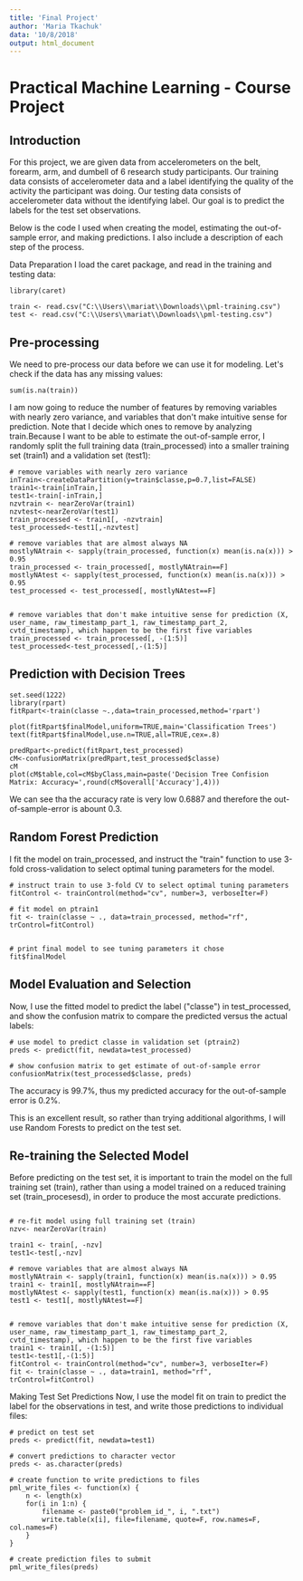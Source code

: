 ```yaml
---
title: 'Final Project'
author: 'Maria Tkachuk'
data: '10/8/2018'
output: html_document
---
```


# Practical Machine Learning - Course Project

## Introduction 
For this project, we are given data from accelerometers on the belt, forearm, arm, and dumbell of 6 research study participants. Our training data consists of accelerometer data and a label identifying the quality of the activity the participant was doing. Our testing data consists of accelerometer data without the identifying label. Our goal is to predict the labels for the test set observations.

Below is the code I used when creating the model, estimating the out-of-sample error, and making predictions. I also include a description of each step of the process.

Data Preparation
I load the caret package, and read in the training and testing data:

```{r}
library(caret)

train <- read.csv("C:\\Users\\mariat\\Downloads\\pml-training.csv")
test <- read.csv("C:\\Users\\mariat\\Downloads\\pml-testing.csv")
```

## Pre-processing
We need to pre-process our data before we can use it for modeling. Let's check if the data has any missing values:

```{r}
sum(is.na(train))
```


I am now going to reduce the number of features by removing variables with nearly zero variance, and variables that don't make intuitive sense for prediction. Note that I decide which ones to remove by analyzing train.Because I want to be able to estimate the out-of-sample error, I randomly split the full training data (train_processed) into a smaller training set (train1) and a validation set (test1):


```{r}
# remove variables with nearly zero variance
inTrain<-createDataPartition(y=train$classe,p=0.7,list=FALSE)
train1<-train[inTrain,]
test1<-train[-inTrain,]
nzvtrain <- nearZeroVar(train1)
nzvtest<-nearZeroVar(test1)
train_processed <- train1[, -nzvtrain]
test_processed<-test1[,-nzvtest]

# remove variables that are almost always NA
mostlyNAtrain <- sapply(train_processed, function(x) mean(is.na(x))) > 0.95
train_processed <- train_processed[, mostlyNAtrain==F]
mostlyNAtest <- sapply(test_processed, function(x) mean(is.na(x))) > 0.95
test_processed <- test_processed[, mostlyNAtest==F]


# remove variables that don't make intuitive sense for prediction (X, user_name, raw_timestamp_part_1, raw_timestamp_part_2, cvtd_timestamp), which happen to be the first five variables
train_processed <- train_processed[, -(1:5)]
test_processed<-test_processed[,-(1:5)]
```


## Prediction with Decision Trees
```{r}
set.seed(1222)
library(rpart)
fitRpart<-train(classe ~.,data=train_processed,method='rpart')

plot(fitRpart$finalModel,uniform=TRUE,main='Classification Trees')
text(fitRpart$finalModel,use.n=TRUE,all=TRUE,cex=.8)

predRpart<-predict(fitRpart,test_processed)
cM<-confusionMatrix(predRpart,test_processed$classe)
cM
plot(cM$table,col=cM$byClass,main=paste('Decision Tree Confision Matrix: Accuracy=',round(cM$overall['Accuracy'],4)))
```
We can see tha the accuracy rate is very low 0.6887 and therefore the out-of-sample-error is abount 0.3.


## Random Forest Prediction
I fit the model on train_processed, and instruct the "train" function to use 3-fold cross-validation to select optimal tuning parameters for the model.

```{r}
# instruct train to use 3-fold CV to select optimal tuning parameters
fitControl <- trainControl(method="cv", number=3, verboseIter=F)

# fit model on ptrain1
fit <- train(classe ~ ., data=train_processed, method="rf", trControl=fitControl)


# print final model to see tuning parameters it chose
fit$finalModel
```


## Model Evaluation and Selection
Now, I use the fitted model to predict the label ("classe") in test_processed, and show the confusion matrix to compare the predicted versus the actual labels:

```{r}
# use model to predict classe in validation set (ptrain2)
preds <- predict(fit, newdata=test_processed)

# show confusion matrix to get estimate of out-of-sample error
confusionMatrix(test_processed$classe, preds)
```

The accuracy is 99.7%, thus my predicted accuracy for the out-of-sample error is 0.2%.

This is an excellent result, so rather than trying additional algorithms, I will use Random Forests to predict on the test set.

## Re-training the Selected Model
Before predicting on the test set, it is important to train the model on the full training set (train), rather than using a model trained on a reduced training set (train_procesesd), in order to produce the most accurate predictions. 

```{r}

# re-fit model using full training set (train)
nzv<- nearZeroVar(train)

train1 <- train[, -nzv]
test1<-test[,-nzv]

# remove variables that are almost always NA
mostlyNAtrain <- sapply(train1, function(x) mean(is.na(x))) > 0.95
train1 <- train1[, mostlyNAtrain==F]
mostlyNAtest <- sapply(test1, function(x) mean(is.na(x))) > 0.95
test1 <- test1[, mostlyNAtest==F]


# remove variables that don't make intuitive sense for prediction (X, user_name, raw_timestamp_part_1, raw_timestamp_part_2, cvtd_timestamp), which happen to be the first five variables
train1 <- train1[, -(1:5)]
test1<-test1[,-(1:5)]
fitControl <- trainControl(method="cv", number=3, verboseIter=F)
fit <- train(classe ~ ., data=train1, method="rf", trControl=fitControl)
```

Making Test Set Predictions
Now, I use the model fit on train to predict the label for the observations in test, and write those predictions to individual files:

```{r}
# predict on test set
preds <- predict(fit, newdata=test1)

# convert predictions to character vector
preds <- as.character(preds)

# create function to write predictions to files
pml_write_files <- function(x) {
    n <- length(x)
    for(i in 1:n) {
        filename <- paste0("problem_id_", i, ".txt")
        write.table(x[i], file=filename, quote=F, row.names=F, col.names=F)
    }
}

# create prediction files to submit
pml_write_files(preds)

```

